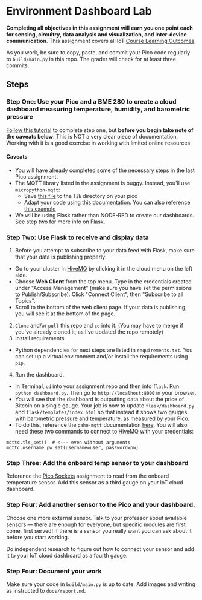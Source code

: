 # Environment Dashboard Lab

**Completing all objectives in this assignment will earn you one point each for sensing, circuitry, data analysis and visualization, and inter-device communication**. This assignment covers all IoT [Course Learning Outcomes](https://github.com/allegheny-college-cmpsc-406-spring-2024/course-materials?tab=readme-ov-file#course-learning-outcomes).

As you work, be sure to copy, paste, and commit your Pico code regularly to `build/main.py` in this repo. The grader will check for at least three commits.

## Steps

### Step One: Use your Pico and a BME 280 to create a cloud dashboard measuring temperature, humidity, and barometric pressure

[Follow this tutorial](https://www.hivemq.com/blog/iot-reading-sensor-data-raspberry-pi-pico-w-micropython-mqtt-node-red/) to complete step one, but **before you begin take note of the caveats below**. This is NOT a very clear piece of documentation. Working with it is a good exercise in working with limited online resources.

#### Caveats

- You will have already completed some of the necessary steps in the last Pico assignment.
- The MQTT library listed in the assignment is buggy. Instead, you'll use `micropython-mqtt`:
  - Save [this file](https://github.com/peterhinch/micropython-mqtt/blob/master/mqtt_as/mqtt_as.py) to the `lib` directory on your pico
  - Adapt your code using [this documentation](https://github.com/peterhinch/micropython-mqtt/blob/master/mqtt_as/README.md#8-hive-mq). You can also reference [this example](/build/example.py)
- We will be using Flask rather than NODE-RED to create our dashboards. See step two for more info on Flask.

### Step Two: Use Flask to receive and display data

1.  Before you attempt to subscribe to your data feed with Flask, make sure that your data is publishing properly:

  - Go to your cluster in [HiveMQ](https://console.hivemq.cloud/) by clicking it in the cloud menu on the left side.
  - Choose **Web Client** from the top menu. Type in the credentials created under "Access Management" (make sure you have set the permissions to Publish/Subscribe). Click "Connect Client", then "Subscribe to all Topics".
  - Scroll to the bottom of the web client page. If your data is publishing, you will see it at the bottom of the page.

2.  `Clone` and/or `pull` this repo and `cd` into it. (You may have to merge if you've already cloned it, as I've updated the repo remotely)
3.  Install requirements
  - Python dependencies for next steps are listed in `requirements.txt`. You can set up a virtual environment and/or install the requirements using `pip`.

4.  Run the dashboard.
  - In Terminal, `cd` into your assignment repo and then into `flask`. Run `python dashboard.py`. Then go to `http://localhost:8000` in your browser.
  - You will see that the dashboard is outputting data about the price of Bitcoin on a single gauge. Your job is now to update `flask/dashboard.py` and `flask/templates/index.html` so that instead it shows two gauges with barometric pressure and temperature, as measured by your Pico.
  - To do this, reference the `paho-mqtt` documentation [here](https://pypi.org/project/paho-mqtt/). You will also need these two commands to connect to HiveMQ with your credentials:
  ```
  mqttc.tls_set()  # <--- even without arguments
  mqttc.username_pw_set(username=user, password=pw)
  ```

### Step Three: Add the onboard temp sensor to your dashboard

Reference the [Pico Sockets](https://github.com/allegheny-college-cmpsc-406-spring-2024/pico-sockets) assignment to read from the onboard temperature sensor. Add this sensor as a third gauge on your IoT cloud dashboard.

### Step Four: Add another sensor to the Pico and your dashboard.

Choose one more external sensor. Talk to your professor about available sensors — there are enough for everyone, but specific modules are first come, first served! If there is a sensor you really want you can ask about it before you start working.

Do independent research to figure out how to connect your sensor and add it to your IoT cloud dashboard as a fourth gauge.

### Step Four: Document your work

Make sure your code in `build/main.py` is up to date. Add images and writing as instructed to `docs/report.md`.

